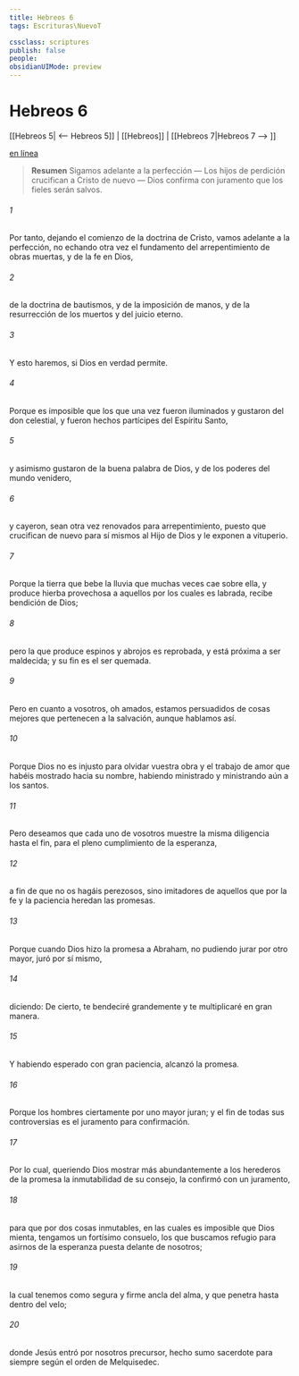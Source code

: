 ```yaml
---
title: Hebreos 6
tags: Escrituras\NuevoT

cssclass: scriptures
publish: false
people:
obsidianUIMode: preview
---
```


# Hebreos 6
[[Hebreos 5| <-- Hebreos 5]] | [[Hebreos]] | [[Hebreos 7|Hebreos 7 --> ]]

[en línea](https://churchofjesuschrist.org/study/scriptures/nt/heb/6?lang=spa)

> __Resumen__
Sigamos adelante a la perfección — Los hijos de perdición crucifican a Cristo de nuevo — Dios confirma con juramento que los fieles serán salvos.

###### 1 
Por tanto, dejando el comienzo de la doctrina de Cristo, vamos adelante a la perfección, no echando otra vez el fundamento del arrepentimiento de obras muertas, y de la fe en Dios,

###### 2 
de la doctrina de bautismos, y de la imposición de manos, y de la resurrección de los muertos y del juicio eterno.

###### 3 
Y esto haremos, si Dios en verdad  permite.

###### 4 
Porque es imposible que los que una vez fueron iluminados y gustaron del don celestial, y fueron hechos partícipes del Espíritu Santo,

###### 5 
y asimismo gustaron de la buena palabra de Dios, y de los poderes del mundo venidero,

###### 6 
y cayeron, sean otra vez renovados para arrepentimiento, puesto que crucifican de nuevo para sí mismos al Hijo de Dios y le exponen a vituperio.

###### 7 
Porque la tierra que bebe la lluvia que muchas veces cae sobre ella, y produce hierba provechosa a aquellos por los cuales es labrada, recibe bendición de Dios;

###### 8 
pero la que produce espinos y abrojos es reprobada, y está próxima a ser maldecida; y su fin es el ser quemada.

###### 9 
Pero en cuanto a vosotros, oh amados, estamos persuadidos de cosas mejores que pertenecen a la salvación, aunque hablamos así.

###### 10 
Porque Dios no es injusto para olvidar vuestra obra y el trabajo de amor que habéis mostrado hacia su nombre, habiendo ministrado y ministrando aún a los santos.

###### 11 
Pero deseamos que cada uno de vosotros muestre la misma diligencia hasta el fin, para el pleno cumplimiento de la esperanza,

###### 12 
a fin de que no os hagáis perezosos, sino imitadores de aquellos que por la fe y la paciencia heredan las promesas.

###### 13 
Porque cuando Dios hizo la promesa a Abraham, no pudiendo jurar por otro mayor, juró por sí mismo,

###### 14 
diciendo: De cierto, te bendeciré grandemente y te multiplicaré en gran manera.

###### 15 
Y habiendo esperado con gran paciencia, alcanzó la promesa.

###### 16 
Porque los hombres ciertamente por uno mayor  juran; y el fin de todas sus controversias es el juramento para confirmación.

###### 17 
Por lo cual, queriendo Dios mostrar más abundantemente a los herederos de la promesa la inmutabilidad de su consejo, la confirmó con un juramento,

###### 18 
para que por dos cosas inmutables, en las cuales es imposible que Dios mienta, tengamos un fortísimo consuelo, los que buscamos refugio para asirnos de la esperanza puesta delante de nosotros;

###### 19 
la cual tenemos como segura y firme ancla del alma, y que penetra hasta dentro del velo;

###### 20 
donde Jesús entró por nosotros  precursor, hecho sumo sacerdote para siempre según el orden de Melquisedec.

